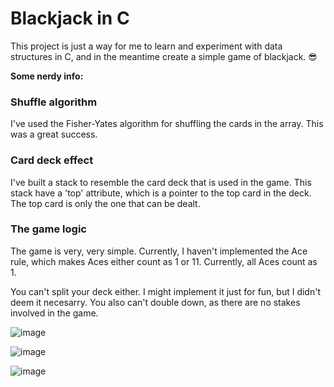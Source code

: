 # Blackjack in C

This project is just a way for me to learn and experiment with data structures in C, and in the meantime create a simple game of blackjack. 😎

**Some nerdy info:**
### Shuffle algorithm
I've used the Fisher-Yates algorithm for shuffling the cards in the array. This was a great success.

### Card deck effect
I've built a stack to resemble the card deck that is used in the game. This stack have a 'top' attribute, which is a pointer to the top card in the deck. The top card is only the one that can be dealt.

### The game logic
The game is very, very simple. Currently, I haven't implemented the Ace rule, which makes Aces either count as 1 or 11. Currently, all Aces count as 1.

You can't split your deck either. I might implement it just for fun, but I didn't deem it necesarry. You also can't double down, as there are no stakes involved in the game.

![image](https://github.com/user-attachments/assets/3682a3ed-aba2-4346-b630-750b8067ad5a)

![image](https://github.com/user-attachments/assets/e2fe315f-ad5f-4b84-983b-d0b6c794255d)

![image](https://github.com/user-attachments/assets/8813ca29-1556-45eb-9fb8-ab98a4814609)
